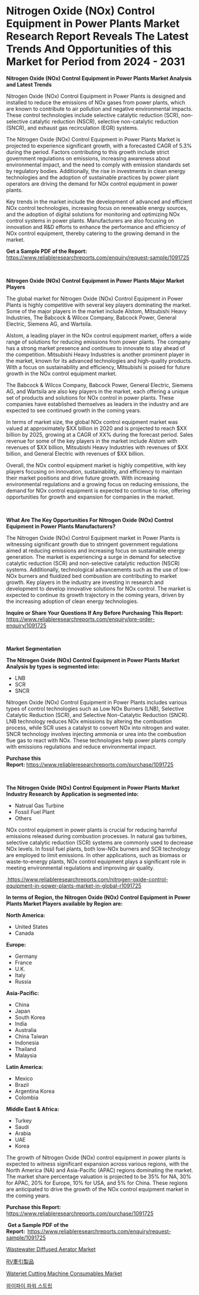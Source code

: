 <p><h1>Nitrogen Oxide (NOx) Control Equipment in Power Plants Market Research Report Reveals The Latest Trends And Opportunities of this Market for Period from 2024 - 2031</h1></p><p><strong>Nitrogen Oxide (NOx) Control Equipment in Power Plants Market Analysis and Latest Trends</strong></p>
<p><p>Nitrogen Oxide (NOx) Control Equipment in Power Plants is designed and installed to reduce the emissions of NOx gases from power plants, which are known to contribute to air pollution and negative environmental impacts. These control technologies include selective catalytic reduction (SCR), non-selective catalytic reduction (NSCR), selective non-catalytic reduction (SNCR), and exhaust gas recirculation (EGR) systems.</p><p>The Nitrogen Oxide (NOx) Control Equipment in Power Plants Market is projected to experience significant growth, with a forecasted CAGR of 5.3% during the period. Factors contributing to this growth include strict government regulations on emissions, increasing awareness about environmental impact, and the need to comply with emission standards set by regulatory bodies. Additionally, the rise in investments in clean energy technologies and the adoption of sustainable practices by power plant operators are driving the demand for NOx control equipment in power plants.</p><p>Key trends in the market include the development of advanced and efficient NOx control technologies, increasing focus on renewable energy sources, and the adoption of digital solutions for monitoring and optimizing NOx control systems in power plants. Manufacturers are also focusing on innovation and R&D efforts to enhance the performance and efficiency of NOx control equipment, thereby catering to the growing demand in the market.</p></p>
<p><strong>Get a Sample PDF of the Report:&nbsp;</strong> <a href="https://www.reliableresearchreports.com/enquiry/request-sample/1091725">https://www.reliableresearchreports.com/enquiry/request-sample/1091725</a></p>
<p>&nbsp;</p>
<p><strong>Nitrogen Oxide (NOx) Control Equipment in Power Plants Major Market Players</strong></p>
<p><p>The global market for Nitrogen Oxide (NOx) Control Equipment in Power Plants is highly competitive with several key players dominating the market. Some of the major players in the market include Alstom, Mitsubishi Heavy Industries, The Babcock & Wilcox Company, Babcock Power, General Electric, Siemens AG, and Wartsila.</p><p>Alstom, a leading player in the NOx control equipment market, offers a wide range of solutions for reducing emissions from power plants. The company has a strong market presence and continues to innovate to stay ahead of the competition. Mitsubishi Heavy Industries is another prominent player in the market, known for its advanced technologies and high-quality products. With a focus on sustainability and efficiency, Mitsubishi is poised for future growth in the NOx control equipment market.</p><p>The Babcock & Wilcox Company, Babcock Power, General Electric, Siemens AG, and Wartsila are also key players in the market, each offering a unique set of products and solutions for NOx control in power plants. These companies have established themselves as leaders in the industry and are expected to see continued growth in the coming years.</p><p>In terms of market size, the global NOx control equipment market was valued at approximately $XX billion in 2020 and is projected to reach $XX billion by 2025, growing at a CAGR of XX% during the forecast period. Sales revenue for some of the key players in the market include Alstom with revenues of $XX billion, Mitsubishi Heavy Industries with revenues of $XX billion, and General Electric with revenues of $XX billion.</p><p>Overall, the NOx control equipment market is highly competitive, with key players focusing on innovation, sustainability, and efficiency to maintain their market positions and drive future growth. With increasing environmental regulations and a growing focus on reducing emissions, the demand for NOx control equipment is expected to continue to rise, offering opportunities for growth and expansion for companies in the market.</p></p>
<p>&nbsp;</p>
<p><strong>What Are The Key Opportunities For Nitrogen Oxide (NOx) Control Equipment in Power Plants Manufacturers?</strong></p>
<p><p>The Nitrogen Oxide (NOx) Control Equipment market in Power Plants is witnessing significant growth due to stringent government regulations aimed at reducing emissions and increasing focus on sustainable energy generation. The market is experiencing a surge in demand for selective catalytic reduction (SCR) and non-selective catalytic reduction (NSCR) systems. Additionally, technological advancements such as the use of low-NOx burners and fluidized bed combustion are contributing to market growth. Key players in the industry are investing in research and development to develop innovative solutions for NOx control. The market is expected to continue its growth trajectory in the coming years, driven by the increasing adoption of clean energy technologies.</p></p>
<p><strong>Inquire or Share Your Questions If Any Before Purchasing This Report:</strong> <a href="https://www.reliableresearchreports.com/enquiry/pre-order-enquiry/1091725">https://www.reliableresearchreports.com/enquiry/pre-order-enquiry/1091725</a></p>
<p>&nbsp;</p>
<p><strong>Market Segmentation</strong></p>
<p><strong>The Nitrogen Oxide (NOx) Control Equipment in Power Plants Market Analysis by types is segmented into:</strong></p>
<p><ul><li>LNB</li><li>SCR</li><li>SNCR</li></ul></p>
<p><p>Nitrogen Oxide (NOx) Control Equipment in Power Plants includes various types of control technologies such as Low NOx Burners (LNB), Selective Catalytic Reduction (SCR), and Selective Non-Catalytic Reduction (SNCR). LNB technology reduces NOx emissions by altering the combustion process, while SCR uses a catalyst to convert NOx into nitrogen and water. SNCR technology involves injecting ammonia or urea into the combustion flue gas to react with NOx. These technologies help power plants comply with emissions regulations and reduce environmental impact.</p></p>
<p><strong>Purchase this Report:&nbsp;</strong><a href="https://www.reliableresearchreports.com/purchase/1091725">https://www.reliableresearchreports.com/purchase/1091725</a></p>
<p>&nbsp;</p>
<p><strong>The Nitrogen Oxide (NOx) Control Equipment in Power Plants Market Industry Research by Application is segmented into:</strong></p>
<p><ul><li>Natrual Gas Turbine</li><li>Fossil Fuel Plant</li><li>Others</li></ul></p>
<p><p>NOx control equipment in power plants is crucial for reducing harmful emissions released during combustion processes. In natural gas turbines, selective catalytic reduction (SCR) systems are commonly used to decrease NOx levels. In fossil fuel plants, both low-NOx burners and SCR technology are employed to limit emissions. In other applications, such as biomass or waste-to-energy plants, NOx control equipment plays a significant role in meeting environmental regulations and improving air quality.</p></p>
<p><a href="https://www.reliableresearchreports.com/nitrogen-oxide-control-equipment-in-power-plants-market-in-global-r1091725">&nbsp;https://www.reliableresearchreports.com/nitrogen-oxide-control-equipment-in-power-plants-market-in-global-r1091725</a></p>
<p><strong>In terms of Region, the Nitrogen Oxide (NOx) Control Equipment in Power Plants Market Players available by Region are:</strong></p>
<p>
    <p> <strong> North America: </strong>
        <ul>
            <li>United States</li>
            <li>Canada</li>
        </ul>
        </p> 
    <p> <strong> Europe: </strong>
        <ul>
            <li>Germany</li>
            <li>France</li>
            <li>U.K.</li>
            <li>Italy</li>
            <li>Russia</li>
        </ul>
        </p> 
    <p> <strong> Asia-Pacific: </strong>
        <ul>
            <li>China</li>
            <li>Japan</li>
            <li>South Korea</li>
            <li>India</li>
            <li>Australia</li>
            <li>China Taiwan</li>
            <li>Indonesia</li>
            <li>Thailand</li>
            <li>Malaysia</li>
        </ul>
        </p> 
    <p> <strong> Latin America: </strong>
        <ul>
            <li>Mexico</li>
            <li>Brazil</li>
            <li>Argentina Korea</li>
            <li>Colombia</li>
        </ul>
        </p> 
    <p> <strong> Middle East & Africa: </strong>
        <ul>
            <li>Turkey</li>
            <li>Saudi</li>
            <li>Arabia</li>
            <li>UAE</li>
            <li>Korea</li>
        </ul>
    </p>
    </p>
<p><p>The growth of Nitrogen Oxide (NOx) control equipment in power plants is expected to witness significant expansion across various regions, with the North America (NA) and Asia-Pacific (APAC) regions dominating the market. The market share percentage valuation is projected to be 35% for NA, 30% for APAC, 20% for Europe, 10% for USA, and 5% for China. These regions are anticipated to drive the growth of the NOx control equipment market in the coming years.</p></p>
<p><strong>Purchase this Report: </strong><a href="https://www.reliableresearchreports.com/purchase/1091725">https://www.reliableresearchreports.com/purchase/1091725</a></p>
<p>&nbsp;<strong>Get a Sample PDF of the Report:&nbsp;&nbsp;</strong><a href="https://www.reliableresearchreports.com/enquiry/request-sample/1091725">https://www.reliableresearchreports.com/enquiry/request-sample/1091725</a></p>
<p><strong></strong></p>
<p><p><a href="https://github.com/yemakinde/Market-Research-Report-List-2/blob/main/wastewater-diffused-aerator-market.md">Wastewater Diffused Aerator Market</a></p><p><a href="https://github.com/charm854/Market-Research-Report-List-1/blob/main/393439842993.md">RV牽引製品</a></p><p><a href="https://github.com/Alonsoolds3wq1d81czn8rbol/Market-Research-Report-List-2/blob/main/waterjet-cutting-machine-consumables-market.md">Waterjet Cutting Machine Consumables Market</a></p><p><a href="https://github.com/iansanftyord09878/Market-Research-Report-List-1/blob/main/792013539605.md">와이파이 파워 스트립</a></p></p>